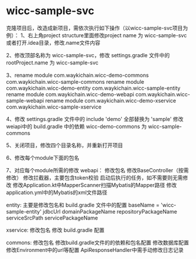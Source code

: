 # wicc-sample-svc

克隆项目后，改造成新项目，需依次执行如下操作（以wicc-sample-svc项目为例）：
1、右上角project structure里面修改project name 为 wicc-sample-svc
   或者打开.idea目录，修改.name文件内容

2、修改顶部名称为 wicc-sample-svc，修改 settings.gradle 文件中的 rootProject.name 为 wicc-sample-svc

3、rename module com.waykichain.wicc-demo-commons com.waykichain.wicc-sample-commons
   rename module com.waykichain.wicc-demo-entity com.waykichain.wicc-sample-entity
   rename module com.waykichain.wicc-demo-webapi com.waykichain.wicc-sample-webapi
   rename module com.waykichain.wicc-demo-xservice com.waykichain.wicc-sample-xservice

4、修改 settings.gradle 文件中的 include 'demo' 全部替换为 'sample'
   修改weiapi中的 build.gradle 中的依赖 wicc-demo-commons 为 wicc-sample-commons

5、关闭项目，修改四个目录名称，并重新打开项目

6、修改每个module下面的包名

7、对应每个module所需的修改
 webapi： 修改包名
          修改BaseController（按需修改）
          修改拦截器，主要包含token校验
          启动后执行的任务，如不需要则无需修改
          修改Application.kt中MapperScanner扫描Mybatis的Mapper路径
          修改application.yml中的Mybatis的xml文件路径

 entity: 主要是修改包名和 build.gradle 文件中的配置
            baseName = 'wicc-sample-entity'
            jdbcUrl
            domainPackageName
            repositoryPackageName
            serviceSrcPath
            servicePackageName

 xservice: 修改包名
            修改 build.gradle 配置

 commons: 修改包名
          修改build.gradle文件的的依赖和包名配置
          修改数据库配置
          修改Environment中的url等配置
          ApiResponseHandler中需手动修改日志记录
